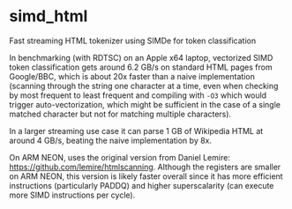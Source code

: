 # simd_html
Fast streaming HTML tokenizer using SIMDe for token classification

In benchmarking (with RDTSC) on an Apple x64 laptop, vectorized SIMD token classification gets around 6.2 GB/s on standard HTML pages from Google/BBC, which is about 20x faster than a naive implementation (scanning through the string one character at a time, even when checking by most frequent to least frequent and compiling with `-O3` which would trigger auto-vectorization, which might be sufficient in the case of a single matched character but not for matching multiple characters).

In a larger streaming use case it can parse 1 GB of Wikipedia HTML at around 4 GB/s, beating the naive implementation by 8x.

On ARM NEON, uses the original version from Daniel Lemire: https://github.com/lemire/htmlscanning. Although the registers are smaller on ARM NEON, this version is likely faster overall since it has more efficient instructions (particularly PADDQ) and higher superscalarity (can execute more SIMD instructions per cycle).